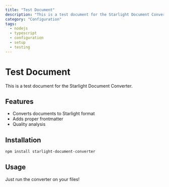 ```yaml
---
title: "Test Document"
description: "This is a test document for the Starlight Document Converter."
category: "Configuration"
tags:
  - nodejs
  - typescript
  - configuration
  - setup
  - testing
---
```


# Test Document

This is a test document for the Starlight Document Converter.

## Features

- Converts documents to Starlight format
- Adds proper frontmatter
- Quality analysis

## Installation

```bash
npm install starlight-document-converter
```

## Usage

Just run the converter on your files!